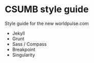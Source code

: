 # CSUMB style guide

Style guide for the new worldpulse.com

* Jekyll
* Grunt
* Sass / Compass
* Breakpoint 
* Singularity
